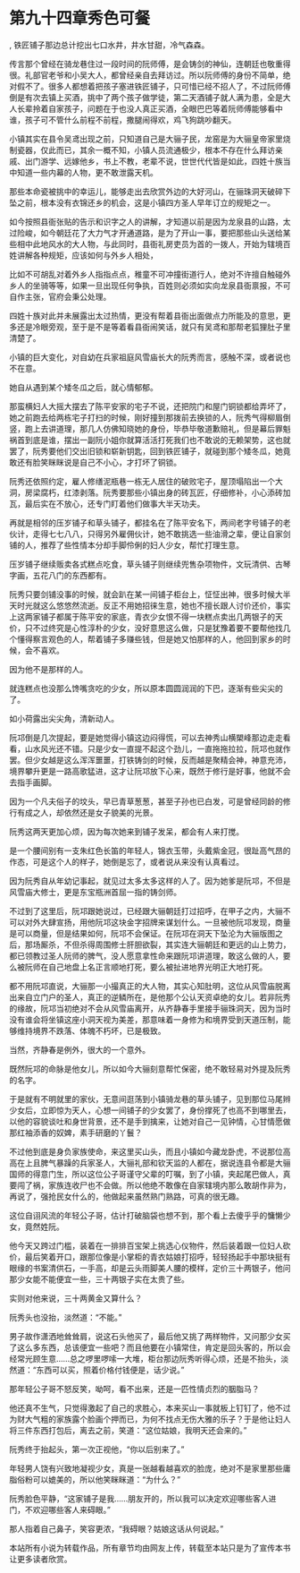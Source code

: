 # 第九十四章秀色可餐
,  铁匠铺子那边总计挖出七口水井，井水甘甜，冷气森森。
   传言那个曾经在骑龙巷住过一段时间的阮师傅，是会铸剑的神仙，连朝廷也敬重得很。礼部官老爷和小吴大人，都曾经亲自去拜访过。所以阮师傅的身份不简单，绝对假不了。很多人都想着把孩子塞进铁匠铺子，只可惜已经不招人了，不过阮师傅倒是有次去镇上买酒，挑中了两个孩子做学徒，第二天酒铺子就人满为患，全是大人长辈拎着自家孩子，问题在于也没人真正买酒，全眼巴巴等着阮师傅能够看中谁，孩子可不管什么前程不前程，撒腿闹得欢，鸡飞狗跳吵翻天。
   小镇其实在县令吴鸢出现之前，只知道自己是大骊子民，龙窑是为大骊皇帝家里烧制瓷器，仅此而已，其余一概不知，小镇人员流通极少，根本不存在什么拜访亲戚、出门游学、远嫁他乡，书上不教，老辈不说，世世代代皆是如此，四姓十族当中知道一些内幕的人物，更不敢泄露天机。
   那些本命瓷被挑中的幸运儿，能够走出去欣赏外边的大好河山，在骊珠洞天破碎下坠之前，根本没有衣锦还乡的机会，这是小镇四方圣人早年订立的规矩之一。
   如今按照县衙张贴的告示和识字之人的讲解，才知道以前是因为龙泉县的山路，太过险峻，如今朝廷花了大力气才开通道路，是为了开山一事，要把那些山头送给某些相中此地风水的大人物，与此同时，县衙礼房吏员为首的一拨人，开始为辖境百姓讲解各种规矩，应该如何与外乡人相处，
   比如不可胡乱对着外乡人指指点点，稚童不可冲撞街道行人，绝对不许擅自触碰外乡人的坐骑等等，如果一旦出现任何争执，百姓则必须如实向龙泉县衙禀报，不可自作主张，官府会秉公处理。
   四姓十族对此并未展露出太过热情，更没有帮着县衙出面做点力所能及的意思，更多还是冷眼旁观，至于是不是等着看县衙闹笑话，就只有吴鸢和那帮老狐狸肚子里清楚了。
   小镇的巨大变化，对自幼在兵家祖庭风雪庙长大的阮秀而言，感触不深，或者说也不在意。
   她自从遇到某个矮冬瓜之后，就心情郁郁。
   那蛮横妇人大摇大摆去了陈平安家的宅子不说，还把院门和屋门铜锁都给弄坏了，她之前跑去给两栋宅子打扫的时候，刚好撞到那拨前去换锁的人，阮秀气得柳眉倒竖，跑上去讲道理，那几人仿佛知晓她的身份，毕恭毕敬道歉赔礼，但是幕后罪魁祸首到底是谁，摆出一副阮小姐你就算活活打死我们也不敢说的无赖架势，这也就罢了，阮秀要他们交出旧锁和崭新钥匙，回到铁匠铺子，就碰到那个矮冬瓜，她竟敢还有脸笑眯眯说是自己不小心，才打坏了铜锁。
   阮秀还依照约定，雇人修缮泥瓶巷一栋无人居住的破败宅子，屋顶塌陷出一个大洞，房梁腐朽，红漆剥落。阮秀要那些小镇出身的砖瓦匠，仔细修补，小心添砖加瓦，最后实在不放心，还专门盯着他们做事大半天功夫。
   再就是相邻的压岁铺子和草头铺子，都挂名在了陈平安名下，两间老字号铺子的老伙计，走得七七八八，只得另外雇佣伙计，她不敢挑选一些油滑之辈，便让自家剑铺的人，推荐了些性情本分却手脚伶俐的妇人少女，帮忙打理生意。
   压岁铺子继续贩卖各式糕点吃食，草头铺子则继续兜售杂项物件，文玩清供、古琴字画，五花八门的东西都有。
   阮秀只要剑铺没事的时候，就会趴在某一间铺子柜台上，怔怔出神，很多时候大半天时光就这么悠悠然流逝。反正不用她招徕生意，她也不擅长跟人讨价还价，事实上这两家铺子都属于陈平安的家底，青衣少女恨不得一块糕点卖出几两银子的天价，只不过终究是心性淳朴的少女，没好意思这么做，只是犹豫着要不要帮他找几个懂得察言观色的人，帮着铺子多赚些钱，但是她又怕那样的人，他回到家乡的时候，会不喜欢。
   因为他不是那样的人。
   就连糕点也没那么馋嘴贪吃的少女，所以原本圆圆润润的下巴，逐渐有些尖尖的了。
   如小荷露出尖尖角，清新动人。
   阮邛倒是几次提起，要是她觉得小镇这边闷得慌，可以去神秀山横槊峰那边走走看看，山水风光还不错。只是少女一直提不起这个劲儿，一直拖拖拉拉，阮邛也就作罢。但少女越是这么浑浑噩噩，打铁铸剑的时候，反而越是聚精会神，神意充沛，境界攀升更是一路高歌猛进，这才让阮邛放下心来，既然于修行是好事，他就不会去指手画脚。
   因为一个凡夫俗子的坟头，早已青草葱葱，甚至子孙也已白发，可是曾经同龄的修行有成之人，却依然还是女子貌美的光景。
   阮秀这两天更加心烦，因为每次她来到铺子发呆，都会有人来打搅。
   是一个腰间别有一支朱红色长笛的年轻人，锦衣玉带，头戴紫金冠，很趾高气昂的作态，可是这个人的样子，她倒是忘了，或者说从来没有认真看过。
   因为阮秀自从年幼记事起，就见过太多太多这样的人了。因为她爹是阮邛，不但是风雪庙大修士，更是东宝瓶洲首屈一指的铸剑师。
   不过到了这里后，阮邛跟她说过，已经跟大骊朝廷打过招呼，在甲子之内，大骊不可以对外大肆宣扬，用他阮邛这块金字招牌来谋划什么。一旦被他阮邛发现，商量是可以商量，但是结果如何，阮邛不会保证。在阮邛在洞天下坠沦为大骊版图之后，那场厮杀，不但杀得周围修士肝胆欲裂，其实连大骊朝廷和更远的山上势力，都已领教过圣人阮师的脾气，没人愿意拿性命来跟阮邛讲道理，敢这么做的人，要么被阮师在自己地盘上名正言顺地打死，要么被扯进地界光明正大地打死。
   都不用阮邛直说，大骊那一小撮真正的大人物，其实心知肚明，这位从风雪庙脱离出来自立门户的圣人，真正的逆鳞所在，是他那个公认天资卓绝的女儿。若非阮秀的缘故，阮邛当初绝对不会从风雪庙离开，从齐静春手里接手骊珠洞天，因为当时没有谁会将坐镇这座小洞天视为美差，那意味着一身修为和境界受到天道压制，能够维持境界不跌落、体魄不朽坏，已是极致。
   当然，齐静春是例外，很大的一个意外。
   既然阮邛的命脉是他女儿，所以如今大骊刻意帮忙保密，绝不敢轻易对外提及阮秀的名字。
   于是就有不明就里的家伙，无意间逛荡到小镇骑龙巷的草头铺子，见到那位马尾辫少女后，立即惊为天人，心想一间铺子的少女罢了，身份撑死了也高不到哪里去，以他的容貌谈吐和身世背景，还不是手到擒来，让她对自己一见钟情，心甘情愿做那红袖添香的奴婢，素手研磨的丫鬟？
   不过他到底是身负家族使命，来这里买山头，而且小镇如今藏龙卧虎，不说那位高高在上且脾气暴躁的兵家圣人，大骊礼部和钦天监的人都在，据说连县令都是大骊国师的得意门生，所以这位公子哥谨守父辈的叮嘱，到了小镇，夹起尾巴做人，真要闯了祸，家族连收尸也不会做。所以他绝不敢像在自家辖境内那么敢胡作非为，再说了，强抢民女什么的，他做起来虽然熟门熟路，可真的很无趣。
   这位自诩风流的年轻公子哥，估计打破脑袋也想不到，那个看上去傻乎乎的慵懒少女，竟然姓阮。
   他今天又跨过门槛，装着在一排排百宝架上挑选心仪物件，然后装着跟一位妇人砍价，最后笑着开口，跟那位像是小掌柜的青衣姑娘打招呼，轻轻扬起手中那块挺有眼缘的书案清供石，一手高，却是云头雨脚美人腰的模样，定价三十两银子，他问那少女能不能便宜一些，三十两银子实在太贵了些。
   实则对他来说，三十两黄金又算什么？
   阮秀头也没抬，淡然道：“不能。”
   男子故作潇洒地耸耸肩，说这石头他买了，最后他又挑了两样物件，又问那少女买了这么多东西，总该便宜一些吧？而且他要在小镇常住，肯定是回头客的，所以会经常光顾生意……总之啰里啰嗦一大堆，柜台那边阮秀听得心烦，还是不抬头，淡然道：“东西可以买，照着价格付钱便是，话少说。”
   那年轻公子哥不怒反笑，呦呵，看不出来，还是一匹性情贞烈的胭脂马？
   他还真不生气，只觉得激起了自己的求胜心，本来买山一事就板上钉钉了，他不过为财大气粗的家族露个脸画个押而已，为何不找点无伤大雅的乐子？于是他让妇人将三件东西打包后，离去之前，笑道：“这位姑娘，我明天还会来的。”
   阮秀终于抬起头，第一次正视他，“你以后别来了。”
   年轻男人饶有兴致地凝视少女，真是一张越看越喜欢的脸庞，绝对不是家里那些庸脂俗粉可以媲美的，所以他笑眯眯道：“为什么？”
   阮秀脸色平静，“这家铺子是我……朋友开的，所以我可以决定欢迎哪些客人进门，不欢迎哪些客人来碍眼。”
   那人指着自己鼻子，笑容更浓，“我碍眼？姑娘这话从何说起。”
  本站所有小说为转载作品，所有章节均由网友上传，转载至本站只是为了宣传本书让更多读者欣赏。